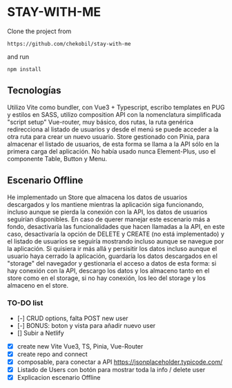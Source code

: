 # STAY-WITH-ME

Clone the project from

```
https://github.com/chekobil/stay-with-me
```

and run

```
npm install
```

## Tecnologías

Utilizo Vite como bundler, con Vue3 + Typescript,
escribo templates en PUG y estilos en SASS, utilizo composition API con la nomenclatura simplificada "script setup"
Vue-router, muy básico, dos rutas, la ruta genérica redirecciona al listado de usuarios y desde el menú se puede acceder a la otra ruta para crear un nuevo usuario.
Store gestionado con Pinia, para almacenar el listado de usuarios, de esta forma se llama a la API sólo en la primera carga del aplicación.
No había usado nunca Element-Plus, uso el componente Table, Button y Menu.

## Escenario Offline

He implementado un Store que almacena los datos de usuarios descargados y los mantiene mientras la aplicación siga funcionando, incluso aunque se pierda la conexión con la API, los datos de usuarios seguirían disponibles. En caso de querer manejar este escenario más a fondo, desactivaría las funcionalidades que hacen llamadas a la API, en este caso, desactivaría la opción de DELETE y CREATE (no está implementado) y el listado de usuarios se seguiría mostrando incluso aunque se navegue por la aplicación.
Si quisiera ir más allá y persisitir los datos incluso aunque el usuario haya cerrado la aplicación, guardaría los datos descargados en el "storage" del navegador y gestionaría el acceso a datos de esta forma: si hay conexión con la API, descargo los datos y los almaceno tanto en el store como en el storage, si no hay conexión, los leo del storage y los almaceno en el store.

### TO-DO list

- [-] CRUD options, falta POST new user
- [-] BONUS: boton y vista para añadir nuevo user
- [] Subir a Netlify
- [x] create new Vite Vue3, TS, Pinia, Vue-Router
- [x] create repo and connect
- [x] composable, para conectar a API https://jsonplaceholder.typicode.com/
- [x] Listado de Users con botón para mostrar toda la info / delete user
- [x] Explicacion escenario Offline
